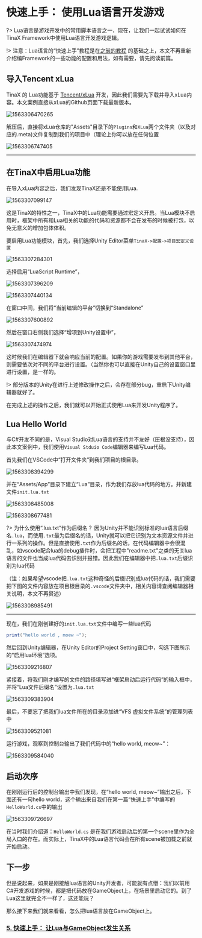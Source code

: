 # 快速上手： 使用Lua语言开发游戏

?>  Lua语言是游戏开发中的常用脚本语言之一，现在，让我们一起试试如何在TinaX Framework中使用Lua语言开发游戏逻辑。

!> 注意：Lua语言的“快速上手”教程是在[之前的教程](/guide/quickstart/quickstart1) 的基础之上，本文不再重新介绍编Framework的一些功能的配置和用法，如有需要，请先阅读前篇。



## 导入Tencent xLua

TinaX 的 Lua功能基于 [Tencent/xLua](https://github.com/tencent/xlua) 开发，因此我们需要先下载并导入xLua内容。本文案例直接从xLua的Github页面下载最新版本。

![1563306470265](assets/1563306470265.png)

解压后，直接将xLua仓库的"Assets"目录下的`Plugins`和`XLua`两个文件夹（以及对应的.meta)文件复制到我们的项目中（理论上你可以放在任何位置

![1563306747405](assets/1563306747405.png)

------



## 在TinaX中启用Lua功能

在导入xLua内容之后，我们发现TinaX还是不能使用Lua.

![1563307099147](assets/1563307099147.png)

这是TinaX的特性之一，TinaX中的Lua功能需要通过宏定义开启。当Lua模块不启用时，框架中所有和Lua相关的功能的代码和资源都不会在发布的时候被打包，以免无意义的增加包体体积。



要启用Lua功能模块，首先，我们选择Unity Editor菜单`TinaX->配置->项目宏定义设置`

![1563307284301](assets/1563307284301.png)

选择启用“LuaScript Runtime”，

![1563307396209](assets/1563307396209.png)

![1563307440134](assets/1563307440134.png)



在窗口中间，我们将“当前编辑的平台”切换到“Standalone”

![1563307600892](assets/1563307600892.png)

然后在窗口右侧我们选择“增项到Unity设置中”，

![1563307474974](assets/1563307474974.png)

这时候我们在编辑器下就会响应当前的配置。如果你的游戏需要发布到其他平台，则需要依次对不同的平台进行设置。（当然你也可以直接在Unity自己的设置窗口里进行设置，是一样的。

!> 部分版本的Unity在进行上述修改操作之后，会存在部分bug，重启下Unity编辑器就好了。

在完成上述的操作之后，我们就可以开始正式使用Lua来开发Unity程序了。



## Lua Hello World

与C#开发不同的是，Visual Studio对Lua语言的支持并不友好（压根没支持），因此本文案例中，我们使用`Visual Stduio Code`编辑器来编写Lua代码。

首先我们在VSCode中“打开文件夹”到我们项目的根目录。

![1563308394299](assets/1563308394299.png)

并在“Assets/App”目录下建立“Lua”目录，作为我们存放lua代码的地方。并新建文件`init.lua.txt`

![1563308485008](assets/1563308485008.png)

![1563308677481](assets/1563308677481.png)

?> 为什么使用“.lua.txt”作为后缀名？ 因为Unity并不能识别标准的lua语言后缀名`.lua`，而使用`.txt`最为后缀名的话，Unity就可以把它识别为文本资源文件并进行一系列的操作。但是直接使用`.txt`作为后缀名的话，在代码编辑器中会很混乱，如vscode配合lua的debug插件时，会把工程中"readme.txt"之类的无关lua语言的文件也当成lua代码去识别并报错。因此我们在编辑器中把`.lua.txt`后缀识别为lua代码

（注：如果希望vscode把`.lua.txt`这种奇怪的后缀识别成lua代码的话，我们需要把下图的文件内容放在项目根目录的`.vscode`文件夹中，相关内容请查阅编辑器相关说明，本文不再赘述）

![1563308985491](assets/1563308985491.png)

------

现在，我们在刚创建好的`init.lua.txt`文件中编写一些lua代码

``` lua
print("hello world , moew ~");
```



然后回到Unity编辑器，在Unity Editor的Project Setting窗口中，勾选下图所示的“启用lua环境”选项。

![1563309216807](assets/1563309216807.png)

紧接着，将我们刚才编写的文件的路径填写进“框架启动后运行代码”的输入框中，并将“Lua文件后缀名”设置为`.lua.txt`

![1563309383904](assets/1563309383904.png)

最后，不要忘了把我们lua文件所在的目录添加进“VFS 虚拟文件系统”的管理列表中

![1563309521081](assets/1563309521081.png)

运行游戏，观察到控制台输出了我们代码中的“hello world, meow~”：

![1563309584040](assets/1563309584040.png)



## 启动次序

在刚刚运行后的控制台输出中我们发现，在“hello world, meow~”输出之后，下面还有一句hello world，这个输出来自我们在第一篇“快速上手”中编写的`HelloWorld.cs`中的输出

![1563309726697](assets/1563309726697.png)

在当时我们介绍道：`HelloWorld.cs` 是在我们游戏启动后的第一个scene里作为全局入口的存在。而实际上，TinaX中的Lua语言代码会在所有scene被加载之前就开始启动。


## 下一步

但是说起来，如果是刚接触lua语言的Unity开发者，可能就有点懵：我们以前用C#开发游戏的时候，都是把代码放在GameObject上，在场景里启动它的。到了Lua这里就完全不一样了，这还能玩？

那么接下来我们就来看看，怎么把lua语言放在GameObject上。

### [5. 快速上手： 让Lua与GameObject发生关系](/guide/quickstart/quickstart_lua_2)